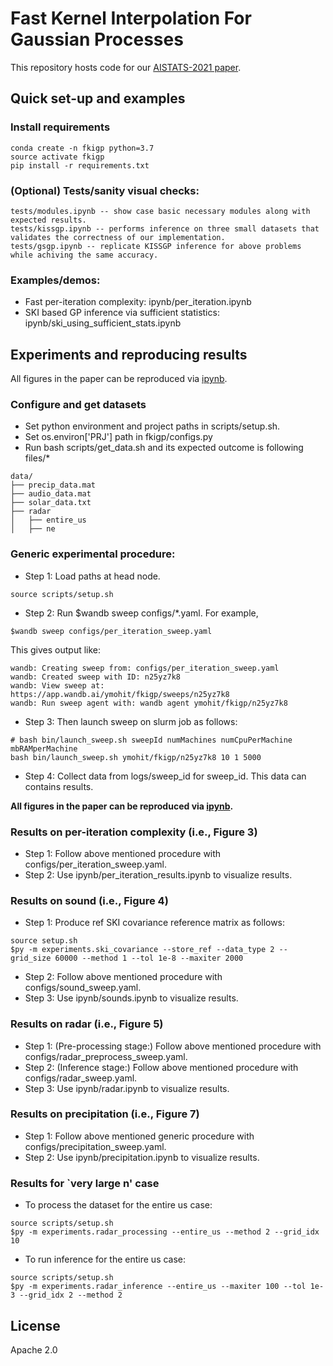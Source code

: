 
# Fast Kernel Interpolation For Gaussian Processes
This repository hosts code for our [AISTATS-2021 paper](http://proceedings.mlr.press/v130/yadav21a.html).


## Quick set-up and examples 

### Install requirements

```setup
conda create -n fkigp python=3.7
source activate fkigp
pip install -r requirements.txt
```

### (Optional) Tests/sanity visual checks:
```
tests/modules.ipynb -- show case basic necessary modules along with expected results.  
tests/kissgp.ipynb -- performs inference on three small datasets that validates the correctness of our implementation. 
tests/gsgp.ipynb -- replicate KISSGP inference for above problems while achiving the same accuracy. 
```

### Examples/demos: 
* Fast per-iteration complexity: ipynb/per_iteration.ipynb 
* SKI based GP inference via sufficient statistics: ipynb/ski_using_sufficient_stats.ipynb

## Experiments and reproducing results
All figures in the paper can be reproduced via [ipynb](./ipynb).

### Configure and get datasets
* Set python environment and project paths in scripts/setup.sh. 
* Set os.environ['PRJ'] path in fkigp/configs.py 
* Run bash scripts/get_data.sh and its expected outcome is following files/*

```
data/
├── precip_data.mat 
├── audio_data.mat
├── solar_data.txt
├── radar
│   ├── entire_us
│   ├── ne
```

### Generic experimental procedure:

* Step 1: Load paths at head node.
```
source scripts/setup.sh
```

* Step 2: Run $wandb sweep configs/*.yaml. For example, 

```
$wandb sweep configs/per_iteration_sweep.yaml 
```

This gives output like:

```
wandb: Creating sweep from: configs/per_iteration_sweep.yaml
wandb: Created sweep with ID: n25yz7k8
wandb: View sweep at: https://app.wandb.ai/ymohit/fkigp/sweeps/n25yz7k8
wandb: Run sweep agent with: wandb agent ymohit/fkigp/n25yz7k8
```

* Step 3: Then launch sweep on slurm job as follows:

```
# bash bin/launch_sweep.sh sweepId numMachines numCpuPerMachine mbRAMperMachine
bash bin/launch_sweep.sh ymohit/fkigp/n25yz7k8 10 1 5000
```

* Step 4: Collect data from logs/sweep_id for sweep_id. This data can contains results. 

<b>All figures in the paper can be reproduced via [ipynb](./ipynb).</b>

### Results on per-iteration complexity (i.e., Figure 3) 

* Step 1: Follow above mentioned procedure with configs/per_iteration_sweep.yaml.
* Step 2: Use ipynb/per_iteration_results.ipynb to visualize results.

### Results on sound (i.e., Figure 4)

* Step 1: Produce ref SKI covariance reference matrix as follows: 
```eval
source setup.sh
$py -m experiments.ski_covariance --store_ref --data_type 2 --grid_size 60000 --method 1 --tol 1e-8 --maxiter 2000
```
* Step 2: Follow above mentioned procedure with configs/sound_sweep.yaml.
* Step 3: Use ipynb/sounds.ipynb to visualize results.

### Results on radar (i.e., Figure 5)
* Step 1: (Pre-processing stage:) Follow above mentioned procedure with configs/radar_preprocess_sweep.yaml.
* Step 2: (Inference stage:) Follow above mentioned procedure with configs/radar_sweep.yaml.
* Step 3: Use ipynb/radar.ipynb to visualize results.


### Results on precipitation (i.e., Figure 7)
* Step 1: Follow above mentioned generic procedure with configs/precipitation_sweep.yaml.
* Step 2: Use ipynb/precipitation.ipynb to visualize results.

### Results for `very large n' case

* To process the dataset for the entire us case: 
```eval
source scripts/setup.sh
$py -m experiments.radar_processing --entire_us --method 2 --grid_idx 10
```

* To run inference for the entire us case: 
```eval
source scripts/setup.sh
$py -m experiments.radar_inference --entire_us --maxiter 100 --tol 1e-3 --grid_idx 2 --method 2
```


## License
Apache 2.0 

